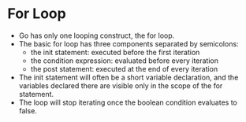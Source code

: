 # For Loop

- Go has only one looping construct, the for loop.
- The basic for loop has three components separated by semicolons:
  - the init statement: executed before the first iteration
  - the condition expression: evaluated before every iteration
  - the post statement: executed at the end of every iteration
- The init statement will often be a short variable declaration, and the variables declared there are visible only in the scope of the for statement.
- The loop will stop iterating once the boolean condition evaluates to false.
